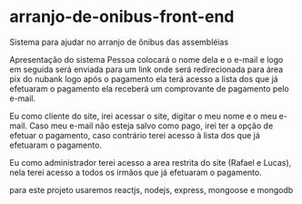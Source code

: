 # arranjo-de-onibus-front-end
Sistema para ajudar no arranjo de ônibus das assembléias

Apresentação do sistema
Pessoa colocará o nome dela e o e-mail e logo em seguida será enviada para um link onde será redirecionada para área pix do nubank
logo após o pagamento ela terá acesso a lista dos que já efetuaram o pagamento
ela receberá um comprovante de pagamento pelo e-mail.


Eu como cliente do site, irei acessar o site, digitar o meu nome e o meu e-mail. Caso meu e-mail não esteja salvo como pago, irei ter a opção de efetuar o pagamento, caso contrário terei acesso à lista dos que já 
efetuaram o pagamento.

Eu como administrador terei acesso a area restrita do site (Rafael e Lucas), nela terei acesso a todos os irmãos que já efetuaram o pagamento. 

para este projeto usaremos reactjs, nodejs, express, mongoose e mongodb


